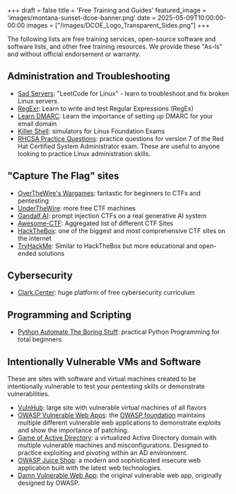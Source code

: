 +++
draft = false
title = 'Free Training and Guides'
featured_image = 'images/montana-sunset-dcoe-banner.png'
date = 2025-05-09T10:00:00-00:00
images = ["/images/DCOE_Logo_Transparent_Sides.png"]
+++

The following lists are free training services, open-source software and software lists, and other free training resources. We provide these "As-Is" and without official endorsement or warranty. 

## Administration and Troubleshooting

- [Sad Servers](https://sadservers.com/): "LeetCode for Linux" - learn to troubleshoot and fix broken Linux servers.  
- [RegExr](https://regexr.com/): Learn to write and test Regular Expressions (RegEx)
- [Learn DMARC](https://www.learndmarc.com/): Learn the importance of setting up DMARC for your email domain
- [Killer Shell](https://killer.sh/): simulators for Linux Foundation Exams
- [RHCSA Practice Questions](https://github.com/chlebik/rhcsa-practice-questions/tree/master): practice questions for version 7 of the Red Hat Certified System Administrator exam. These are useful to anyone looking to practice Linux administration skills. 

## "Capture The Flag" sites

- [OverTheWire's Wargames](https://overthewire.org/wargames/): fantastic for beginners to CTFs and pentesting
- [UnderTheWire](https://underthewire.tech/wargames): more free CTF machines 
- [Gandalf AI](https://gandalf.lakera.ai/intro): prompt injection CTFs on a real generative AI system
- [Awesome-CTF](https://github.com/apsdehal/awesome-ctf): Aggregated list of different CTF Sites
- [HackTheBox](https://www.hackthebox.com/): one of the biggest and most comprehensive CTF sites on the internet
- [TryHackMe](https://tryhackme.com/): Similar to HackTheBox but more educational and open-ended solutions

## Cybersecurity
- [Clark.Center](https://clark.center/home): huge platform of free cybersecurity curriculum


## Programming and Scripting
- [Python Automate The Boring Stuff](https://automatetheboringstuff.com/): practical Python Programming for total beginners

## Intentionally Vulnerable VMs and Software

These are sites with software and virtual machines created to be intentionally vulnerable to test your pentesting skills or demonstrate vulnerabilities. 
- [VulnHub](https://www.vulnhub.com/): large site with vulnerable virtual machines of all flavors
- [OWASP Vulnerable Web Apps](https://owasp.org/www-project-vulnerable-web-applications-directory/): the [OWASP foundation](https://owasp.org/about/) maintains multiple different vulnerable web applications to demonstrate exploits and show the importance of patching. 
- [Game of Active Directory](https://mayfly277.github.io/posts/GOADv2/): a virtualized Active Directory domain with multiple vulnerable machines and misconfigurations. Designed to practice exploiting and pivoting within an AD environment. 
- [OWASP Juice Shop](https://github.com/juice-shop/juice-shop): a modern and sophisticated insecure web application built with the latest web technologies. 
- [Damn Vulnerable Web App](https://github.com/digininja/DVWA): the original vulnerable web app, originally designed by OWASP.